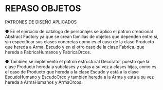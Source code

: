 # REPASO OBJETOS

PATRONES DE DISEÑO APLICADOS

● En el ejercicio de catalogo de personajes se aplico el patron creacional Abstract Factory ya que se crean familias de objetos que dependen entre sí, sin especificar sus clases concretas como es el caso de la clase Producto que hereda a Arma, Escudo y en el otro caso de la clase Fabrica. que hereda a FabricaHumanos y FabricaOrcos.

● Tambien se implemento el patron estructural Decorator puesto que la clase Producto hereda a subclases y estas a su vez a clases hijas, como es el caso de Producto que hereda a la clase Escudo y está a la clase EscudoHumano y EscudoOrco y tambien hereda a la Arma y esta a su vez hereda a ArmaHumanos y ArmaOrcos.


